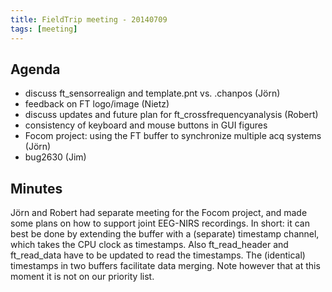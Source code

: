 ```yaml
---
title: FieldTrip meeting - 20140709
tags: [meeting]
---
```


## Agenda

- discuss ft_sensorrealign and template.pnt vs. .chanpos (Jörn)
- feedback on FT logo/image (Nietz)
- discuss updates and future plan for ft_crossfrequencyanalysis (Robert)
- consistency of keyboard and mouse buttons in GUI figures
- Focom project: using the FT buffer to synchronize multiple acq systems (Jörn)
- bug2630 (Jim)

## Minutes

Jörn and Robert had separate meeting for the Focom project, and made some plans on how to support joint EEG-NIRS recordings. In short: it can best be done by extending the buffer with a (separate) timestamp channel, which takes the CPU clock as timestamps. Also ft_read_header and ft_read_data have to be updated to read the timestamps. The (identical) timestamps in two buffers facilitate data merging. Note however that at this moment it is not on our priority list.
